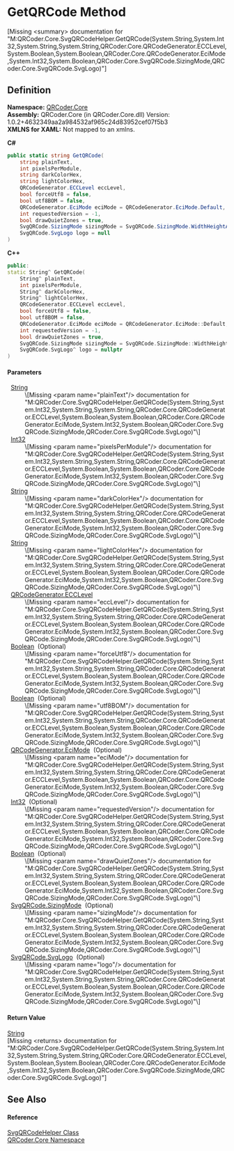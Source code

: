 # GetQRCode Method


\[Missing &lt;summary&gt; documentation for "M:QRCoder.Core.SvgQRCodeHelper.GetQRCode(System.String,System.Int32,System.String,System.String,QRCoder.Core.QRCodeGenerator.ECCLevel,System.Boolean,System.Boolean,QRCoder.Core.QRCodeGenerator.EciMode,System.Int32,System.Boolean,QRCoder.Core.SvgQRCode.SizingMode,QRCoder.Core.SvgQRCode.SvgLogo)"\]



## Definition
**Namespace:** <a href="N_QRCoder_Core.md">QRCoder.Core</a>  
**Assembly:** QRCoder.Core (in QRCoder.Core.dll) Version: 1.0.2+4632349aa2a984532af965c24d83952cef07f5b3  
**XMLNS for XAML:** Not mapped to an xmlns.

**C#**
``` C#
public static string GetQRCode(
	string plainText,
	int pixelsPerModule,
	string darkColorHex,
	string lightColorHex,
	QRCodeGenerator.ECCLevel eccLevel,
	bool forceUtf8 = false,
	bool utf8BOM = false,
	QRCodeGenerator.EciMode eciMode = QRCodeGenerator.EciMode.Default,
	int requestedVersion = -1,
	bool drawQuietZones = true,
	SvgQRCode.SizingMode sizingMode = SvgQRCode.SizingMode.WidthHeightAttribute,
	SvgQRCode.SvgLogo logo = null
)
```
**C++**
``` C++
public:
static String^ GetQRCode(
	String^ plainText, 
	int pixelsPerModule, 
	String^ darkColorHex, 
	String^ lightColorHex, 
	QRCodeGenerator.ECCLevel eccLevel, 
	bool forceUtf8 = false, 
	bool utf8BOM = false, 
	QRCodeGenerator.EciMode eciMode = QRCodeGenerator.EciMode::Default, 
	int requestedVersion = -1, 
	bool drawQuietZones = true, 
	SvgQRCode.SizingMode sizingMode = SvgQRCode.SizingMode::WidthHeightAttribute, 
	SvgQRCode.SvgLogo^ logo = nullptr
)
```



#### Parameters
<dl><dt>  <a href="https://learn.microsoft.com/dotnet/api/system.string" target="_blank" rel="noopener noreferrer">String</a></dt><dd>\[Missing &lt;param name="plainText"/&gt; documentation for "M:QRCoder.Core.SvgQRCodeHelper.GetQRCode(System.String,System.Int32,System.String,System.String,QRCoder.Core.QRCodeGenerator.ECCLevel,System.Boolean,System.Boolean,QRCoder.Core.QRCodeGenerator.EciMode,System.Int32,System.Boolean,QRCoder.Core.SvgQRCode.SizingMode,QRCoder.Core.SvgQRCode.SvgLogo)"\]</dd><dt>  <a href="https://learn.microsoft.com/dotnet/api/system.int32" target="_blank" rel="noopener noreferrer">Int32</a></dt><dd>\[Missing &lt;param name="pixelsPerModule"/&gt; documentation for "M:QRCoder.Core.SvgQRCodeHelper.GetQRCode(System.String,System.Int32,System.String,System.String,QRCoder.Core.QRCodeGenerator.ECCLevel,System.Boolean,System.Boolean,QRCoder.Core.QRCodeGenerator.EciMode,System.Int32,System.Boolean,QRCoder.Core.SvgQRCode.SizingMode,QRCoder.Core.SvgQRCode.SvgLogo)"\]</dd><dt>  <a href="https://learn.microsoft.com/dotnet/api/system.string" target="_blank" rel="noopener noreferrer">String</a></dt><dd>\[Missing &lt;param name="darkColorHex"/&gt; documentation for "M:QRCoder.Core.SvgQRCodeHelper.GetQRCode(System.String,System.Int32,System.String,System.String,QRCoder.Core.QRCodeGenerator.ECCLevel,System.Boolean,System.Boolean,QRCoder.Core.QRCodeGenerator.EciMode,System.Int32,System.Boolean,QRCoder.Core.SvgQRCode.SizingMode,QRCoder.Core.SvgQRCode.SvgLogo)"\]</dd><dt>  <a href="https://learn.microsoft.com/dotnet/api/system.string" target="_blank" rel="noopener noreferrer">String</a></dt><dd>\[Missing &lt;param name="lightColorHex"/&gt; documentation for "M:QRCoder.Core.SvgQRCodeHelper.GetQRCode(System.String,System.Int32,System.String,System.String,QRCoder.Core.QRCodeGenerator.ECCLevel,System.Boolean,System.Boolean,QRCoder.Core.QRCodeGenerator.EciMode,System.Int32,System.Boolean,QRCoder.Core.SvgQRCode.SizingMode,QRCoder.Core.SvgQRCode.SvgLogo)"\]</dd><dt>  <a href="T_QRCoder_Core_QRCodeGenerator_ECCLevel.md">QRCodeGenerator.ECCLevel</a></dt><dd>\[Missing &lt;param name="eccLevel"/&gt; documentation for "M:QRCoder.Core.SvgQRCodeHelper.GetQRCode(System.String,System.Int32,System.String,System.String,QRCoder.Core.QRCodeGenerator.ECCLevel,System.Boolean,System.Boolean,QRCoder.Core.QRCodeGenerator.EciMode,System.Int32,System.Boolean,QRCoder.Core.SvgQRCode.SizingMode,QRCoder.Core.SvgQRCode.SvgLogo)"\]</dd><dt>  <a href="https://learn.microsoft.com/dotnet/api/system.boolean" target="_blank" rel="noopener noreferrer">Boolean</a>  (Optional)</dt><dd>\[Missing &lt;param name="forceUtf8"/&gt; documentation for "M:QRCoder.Core.SvgQRCodeHelper.GetQRCode(System.String,System.Int32,System.String,System.String,QRCoder.Core.QRCodeGenerator.ECCLevel,System.Boolean,System.Boolean,QRCoder.Core.QRCodeGenerator.EciMode,System.Int32,System.Boolean,QRCoder.Core.SvgQRCode.SizingMode,QRCoder.Core.SvgQRCode.SvgLogo)"\]</dd><dt>  <a href="https://learn.microsoft.com/dotnet/api/system.boolean" target="_blank" rel="noopener noreferrer">Boolean</a>  (Optional)</dt><dd>\[Missing &lt;param name="utf8BOM"/&gt; documentation for "M:QRCoder.Core.SvgQRCodeHelper.GetQRCode(System.String,System.Int32,System.String,System.String,QRCoder.Core.QRCodeGenerator.ECCLevel,System.Boolean,System.Boolean,QRCoder.Core.QRCodeGenerator.EciMode,System.Int32,System.Boolean,QRCoder.Core.SvgQRCode.SizingMode,QRCoder.Core.SvgQRCode.SvgLogo)"\]</dd><dt>  <a href="T_QRCoder_Core_QRCodeGenerator_EciMode.md">QRCodeGenerator.EciMode</a>  (Optional)</dt><dd>\[Missing &lt;param name="eciMode"/&gt; documentation for "M:QRCoder.Core.SvgQRCodeHelper.GetQRCode(System.String,System.Int32,System.String,System.String,QRCoder.Core.QRCodeGenerator.ECCLevel,System.Boolean,System.Boolean,QRCoder.Core.QRCodeGenerator.EciMode,System.Int32,System.Boolean,QRCoder.Core.SvgQRCode.SizingMode,QRCoder.Core.SvgQRCode.SvgLogo)"\]</dd><dt>  <a href="https://learn.microsoft.com/dotnet/api/system.int32" target="_blank" rel="noopener noreferrer">Int32</a>  (Optional)</dt><dd>\[Missing &lt;param name="requestedVersion"/&gt; documentation for "M:QRCoder.Core.SvgQRCodeHelper.GetQRCode(System.String,System.Int32,System.String,System.String,QRCoder.Core.QRCodeGenerator.ECCLevel,System.Boolean,System.Boolean,QRCoder.Core.QRCodeGenerator.EciMode,System.Int32,System.Boolean,QRCoder.Core.SvgQRCode.SizingMode,QRCoder.Core.SvgQRCode.SvgLogo)"\]</dd><dt>  <a href="https://learn.microsoft.com/dotnet/api/system.boolean" target="_blank" rel="noopener noreferrer">Boolean</a>  (Optional)</dt><dd>\[Missing &lt;param name="drawQuietZones"/&gt; documentation for "M:QRCoder.Core.SvgQRCodeHelper.GetQRCode(System.String,System.Int32,System.String,System.String,QRCoder.Core.QRCodeGenerator.ECCLevel,System.Boolean,System.Boolean,QRCoder.Core.QRCodeGenerator.EciMode,System.Int32,System.Boolean,QRCoder.Core.SvgQRCode.SizingMode,QRCoder.Core.SvgQRCode.SvgLogo)"\]</dd><dt>  <a href="T_QRCoder_Core_SvgQRCode_SizingMode.md">SvgQRCode.SizingMode</a>  (Optional)</dt><dd>\[Missing &lt;param name="sizingMode"/&gt; documentation for "M:QRCoder.Core.SvgQRCodeHelper.GetQRCode(System.String,System.Int32,System.String,System.String,QRCoder.Core.QRCodeGenerator.ECCLevel,System.Boolean,System.Boolean,QRCoder.Core.QRCodeGenerator.EciMode,System.Int32,System.Boolean,QRCoder.Core.SvgQRCode.SizingMode,QRCoder.Core.SvgQRCode.SvgLogo)"\]</dd><dt>  <a href="T_QRCoder_Core_SvgQRCode_SvgLogo.md">SvgQRCode.SvgLogo</a>  (Optional)</dt><dd>\[Missing &lt;param name="logo"/&gt; documentation for "M:QRCoder.Core.SvgQRCodeHelper.GetQRCode(System.String,System.Int32,System.String,System.String,QRCoder.Core.QRCodeGenerator.ECCLevel,System.Boolean,System.Boolean,QRCoder.Core.QRCodeGenerator.EciMode,System.Int32,System.Boolean,QRCoder.Core.SvgQRCode.SizingMode,QRCoder.Core.SvgQRCode.SvgLogo)"\]</dd></dl>

#### Return Value
<a href="https://learn.microsoft.com/dotnet/api/system.string" target="_blank" rel="noopener noreferrer">String</a>  
\[Missing &lt;returns&gt; documentation for "M:QRCoder.Core.SvgQRCodeHelper.GetQRCode(System.String,System.Int32,System.String,System.String,QRCoder.Core.QRCodeGenerator.ECCLevel,System.Boolean,System.Boolean,QRCoder.Core.QRCodeGenerator.EciMode,System.Int32,System.Boolean,QRCoder.Core.SvgQRCode.SizingMode,QRCoder.Core.SvgQRCode.SvgLogo)"\]

## See Also


#### Reference
<a href="T_QRCoder_Core_SvgQRCodeHelper.md">SvgQRCodeHelper Class</a>  
<a href="N_QRCoder_Core.md">QRCoder.Core Namespace</a>  
